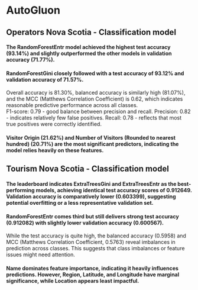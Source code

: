 # AutoGluon



## Operators Nova Scotia - Classification model
#### The **RandomForestEntr** model achieved the highest test accuracy (93.14%) and slightly outperformed the other models in validation accuracy (71.77%).  
#### **RandomForestGini** closely followed with a test accuracy of 93.12% and validation accuracy of 71.57%.  
Overall accuracy is 81.30%, balanced accuracy is similarly high (81.07%), and the MCC (Matthews Correlation Coefficient) is 0.62, which indicates reasonable predictive performance across all classes.  
F1-score: 0.79 - good balance between precision and recall.
Precision: 0.82 - indicates relatively few false positives.
Recall: 0.78 - reflects that most true positives were correctly identified.  
#### **Visitor Origin** (21.62%) and Number of Visitors (Rounded to nearest hundred) (20.71%) are the most significant predictors, indicating the model relies heavily on these features.

## Tourism Nova Scotia - Classification model  
#### The leaderboard indicates **ExtraTreesGini** and **ExtraTreesEntr** as the best-performing models, achieving identical test accuracy scores of 0.912649. Validation accuracy is comparatively lower (0.603399), suggesting potential overfitting or a less representative validation set.      
#### RandomForestEntr comes third but still delivers strong test accuracy (0.912082) with slightly lower validation accuracy (0.600567).      
While the test accuracy is quite high, the balanced accuracy (0.5958) and MCC (Matthews Correlation Coefficient, 0.5763) reveal imbalances in prediction across classes. This suggests that class imbalances or feature issues might need attention.      
#### **Name** dominates feature importance, indicating it heavily influences predictions. However, Region, Latitude, and Longitude have marginal significance, while Location appears least impactful.
